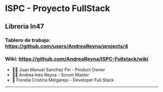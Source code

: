 # ISPC - Proyecto FullStack
## Libreria In47

### Tablero de trabajo: https://github.com/users/AndreaReyna/projects/4

### Wiki: https://github.com/AndreaReyna/ISPC-Fullstack/wiki


* 👨‍💻 Juan Manuel Sanchez Fin - Product Owner
* 👩‍🏫 Andrea Inés Reyna - Scrum Master
* :construction: Fiorella Cristina Melgarejo - Developer Full Stack


___
